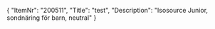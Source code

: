 {
  "ItemNr": "200511",
  "Title": "test",
  "Description": "Isosource Junior, sondnäring för barn, neutral"
}